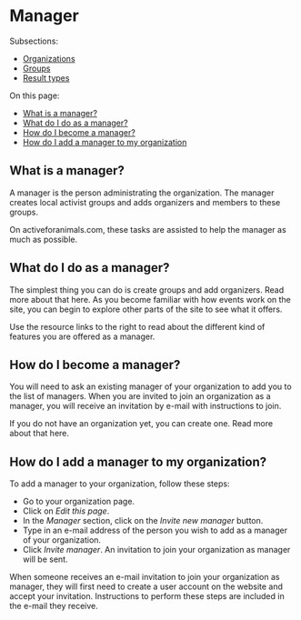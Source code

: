 # Manager

Subsections:

- [Organizations](../help/manager/organizations)
- [Groups](../help/manager/groups)
- [Result types](../help/manager/result-types)

On this page:

- [What is a manager?](#what-is-a-manager)
- [What do I do as a manager?](#what-do-i-do-as-a-manager)
- [How do I become a manager?](#how-do-i-become-a-manager)
- [How do I add a manager to my organization](#how-do-add-a-manager-to-my-organization)


## <a name="what-is-a-manager"></a>What is a manager?

A manager is the person administrating the organization. The manager creates local activist groups and adds organizers and members to these groups.  

On activeforanimals.com, these tasks are assisted to help the manager as much as possible.

## <a name="what-do-i-do-as-a-manager"></a>What do I do as a manager?

The simplest thing you can do is create groups and add organizers. Read more about that here. As you become familiar with how events work on the site, you can begin to explore other parts of the site to see what it offers.  

Use the resource links to the right to read about the different kind of features you are offered as a manager.

## <a name="how-do-i-become-a-manager"></a>How do I become a manager?

You will need to ask an existing manager of your organization to add you to the list of managers. When you are invited to join an organization as a manager, you will receive an invitation by e-mail with instructions to join.  

If you do not have an organization yet, you can create one. Read more about that here.

## <a name="how-do-add-a-manager-to-my-organization"></a>How do I add a manager to my organization?

To add a manager to your organization, follow these steps:
- Go to your organization page.
- Click on *Edit this page*.
- In the *Manager* section, click on the *Invite new manager* button.
- Type in an e-mail address of the person you wish to add as a manager of your organization.
- Click *Invite manager*. An invitation to join your organization as manager will be sent.

When someone receives an e-mail invitation to join your organization as manager, they will first need to create a user account on the website and accept your invitation. Instructions to perform these steps are included in the e-mail they receive.
